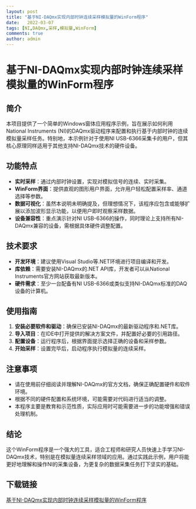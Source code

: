 ```yaml
---
layout: post
title: "基于NI-DAQmx实现内部时钟连续采样模拟量的WinForm程序"
date:   2022-03-07
tags: [NI,DAQmx,采样,模拟量,WinForm]
comments: true
author: admin
---
```

# 基于NI-DAQmx实现内部时钟连续采样模拟量的WinForm程序

## 简介

本项目提供了一个简单的Windows窗体应用程序示例，旨在展示如何利用National Instruments (NI)的DAQmx驱动程序来配置和执行基于内部时钟的连续模拟量采样任务。特别地，本示例针对于使用NI USB-6366采集卡的用户，但其核心原理同样适用于其他支持NI-DAQmx技术的硬件设备。

## 功能特点

- **实时采样**：通过内部时钟设置，实现对模拟信号的连续、实时采集。
- **WinForm界面**：提供直观的图形用户界面，允许用户轻松配置采样率、通道选择等参数。
- **数据可视化**：虽然本说明未明确提及，但理想情况下，该程序应包含或能够扩展以添加波形显示功能，以便用户即时观察采样数据。
- **设备兼容性**：重点演示针对NI USB-6366的操作，同时理论上支持所有NI-DAQmx兼容的设备，需根据具体硬件调整配置。

## 技术要求

- **开发环境**：建议使用Visual Studio等.NET环境进行项目编译和开发。
- **库依赖**：需要安装NI-DAQmx的.NET API库，开发者可以从National Instruments官方网站获取最新版本。
- **硬件需求**：至少一台配备有NI USB-6366或类似支持NI-DAQmx标准的DAQ设备的计算机。

## 使用指南

1. **安装必要软件和驱动**：确保已安装NI-DAQmx的最新驱动程序和.NET库。
2. **导入项目**：在IDE中打开提供的解决方案文件，并配置好必要的引用路径。
3. **配置设备**：运行程序后，根据界面提示选择正确的设备和采样参数。
4. **开始采样**：设置完毕后，启动程序执行模拟量的连续采样。

## 注意事项

- 请在使用前仔细阅读并理解NI-DAQmx的官方文档，确保正确配置硬件和软件环境。
- 根据不同的硬件配置和系统环境，可能需要对代码进行适当的调整。
- 本程序主要是教育和示范性质，实际应用时可能需要进一步的功能增强和错误处理机制。

## 结论

这个WinForm程序是一个强大的工具，适合工程师和研究人员快速上手学习NI-DAQmx技术，特别是在模拟量连续采样领域的应用。通过实践此示例，用户将能更好地理解和操作NI的采集设备，为更复杂的数据采集任务打下坚实的基础。

## 下载链接

[基于NI-DAQmx实现内部时钟连续采样模拟量的WinForm程序](https://pan.quark.cn/s/984383e0a107)